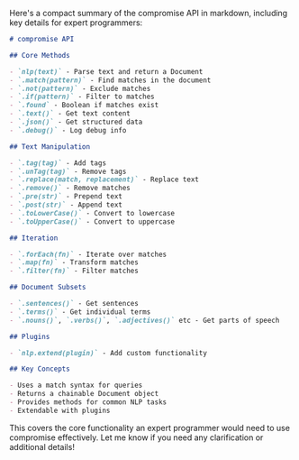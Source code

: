 Here's a compact summary of the compromise API in markdown, including key details for expert programmers:

```markdown
# compromise API

## Core Methods

- `nlp(text)` - Parse text and return a Document
- `.match(pattern)` - Find matches in the document
- `.not(pattern)` - Exclude matches  
- `.if(pattern)` - Filter to matches
- `.found` - Boolean if matches exist
- `.text()` - Get text content
- `.json()` - Get structured data
- `.debug()` - Log debug info

## Text Manipulation  

- `.tag(tag)` - Add tags
- `.unTag(tag)` - Remove tags
- `.replace(match, replacement)` - Replace text
- `.remove()` - Remove matches
- `.pre(str)` - Prepend text
- `.post(str)` - Append text
- `.toLowerCase()` - Convert to lowercase
- `.toUpperCase()` - Convert to uppercase

## Iteration

- `.forEach(fn)` - Iterate over matches
- `.map(fn)` - Transform matches
- `.filter(fn)` - Filter matches

## Document Subsets

- `.sentences()` - Get sentences
- `.terms()` - Get individual terms
- `.nouns()`, `.verbs()`, `.adjectives()` etc - Get parts of speech

## Plugins

- `nlp.extend(plugin)` - Add custom functionality

## Key Concepts

- Uses a match syntax for queries
- Returns a chainable Document object
- Provides methods for common NLP tasks
- Extendable with plugins
```

This covers the core functionality an expert programmer would need to use compromise effectively. Let me know if you need any clarification or additional details!

